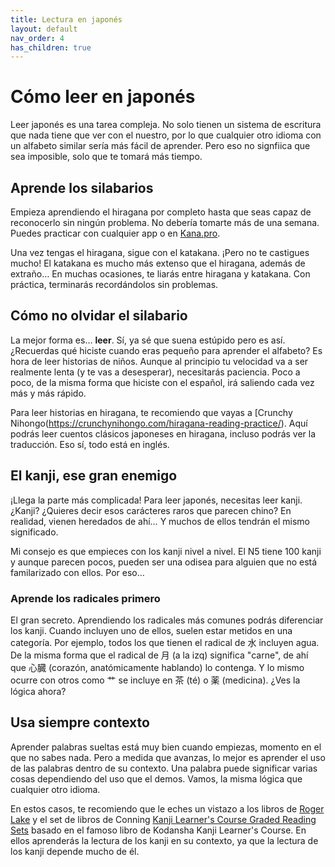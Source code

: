 ```yaml
---
title: Lectura en japonés
layout: default
nav_order: 4
has_children: true
---
```


# Cómo leer en japonés

Leer japonés es una tarea compleja. No solo tienen un sistema de escritura que nada tiene que ver con el nuestro, por lo que cualquier otro idioma con un alfabeto similar sería más fácil de aprender. Pero eso no signfiica que sea imposible, solo que te tomará más tiempo.

## Aprende los silabarios

Empieza aprendiendo el hiragana por completo hasta que seas capaz de reconocerlo sin ningún problema. No debería tomarte más de una semana. Puedes practicar con cualquier app o en [Kana.pro](https://kana.pro/).

Una vez tengas el hiragana, sigue con el katakana. ¡Pero no te castigues mucho! El katakana es mucho más extenso que el hiragana, además de extraño… En muchas ocasiones, te liarás entre hiragana y katakana. Con práctica, terminarás recordándolos sin problemas.

## Cómo no olvidar el silabario

La mejor forma es… **leer**. Sí, ya sé que suena estúpido pero es así. ¿Recuerdas qué hiciste cuando eras pequeño para aprender el alfabeto? Es hora de leer historias de niños. Aunque al principio tu velocidad va a ser realmente lenta (y te vas a desesperar), necesitarás paciencia. Poco a poco, de la misma forma que hiciste con el español, irá saliendo cada vez más y más rápido.

Para leer historias en hiragana, te recomiendo que vayas a [Crunchy Nihongo(https://crunchynihongo.com/hiragana-reading-practice/). Aquí podrás leer cuentos clásicos japoneses en hiragana, incluso podrás ver la traducción. Eso sí, todo está en inglés.

## El kanji, ese gran enemigo

¡Llega la parte más complicada! Para leer japonés, necesitas leer kanji. ¿Kanji? ¿Quieres decir esos carácteres raros que parecen chino? En realidad, vienen heredados de ahí… Y muchos de ellos tendrán el mismo significado.

Mi consejo es que empieces con los kanji nivel a nivel. El N5 tiene 100 kanji y aunque parecen pocos, pueden ser una odisea para alguien que no está familarizado con ellos. Por eso…

### Aprende los radicales primero

El gran secreto. Aprendiendo los radicales más comunes podrás diferenciar los kanji. Cuando incluyen uno de ellos, suelen estar metidos en una categoría. Por ejemplo, todos los que tienen el radical de 水 incluyen agua. De la misma forma que el radical de 月 (a la izq) significa "carne", de ahí que 心臓 (corazón, anatómicamente hablando) lo contenga. Y lo mismo ocurre con otros como 艹 se incluye en 茶 (té) o 薬 (medicina). ¿Ves la lógica ahora?

## Usa siempre contexto

Aprender palabras sueltas está muy bien cuando empiezas, momento en el que no sabes nada. Pero a medida que avanzas, lo mejor es aprender el uso de las palabras dentro de su contexto. Una palabra puede significar varias cosas dependiendo del uso que el demos. Vamos, la misma lógica que cualquier otro idioma.

En estos casos, te recomiendo que le eches un vistazo a los libros de [Roger Lake](https://www.japaneseaudiolessons.com/how-to-read-japanese-and-learn-kanji/) y el set de libros de Conning [Kanji Learner's Course Graded Reading Sets](https://www.amazon.es/dp/B075V9R751?binding=kindle_edition&qid=1676407127&sr=8-3&ref=dbs_dp_rwt_sb_pc_tukn) basado en el famoso libro de Kodansha Kanji Learner's Course. En ellos aprenderás la lectura de los kanji en su contexto, ya que la lectura de los kanji depende mucho de él.